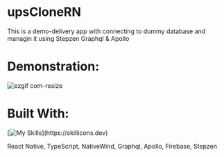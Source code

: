 # upsCloneRN
This is a demo-delivery app with connecting to dummy database and managin it using Stepzen Graphql & Apollo

# Demonstration:
![ezgif com-resize](https://user-images.githubusercontent.com/81849078/222916594-6104b203-a7b7-46d8-a0b2-9f3b86dbbd99.gif)


# Built With:
[![My Skills](https://skillicons.dev/icons?i=react,ts,tailwind,graphql,apollo,firebase,git,figma,)](https://skillicons.dev)

React Native, TypeScript, NativeWind, Graphql, Apollo, Firebase, Stepzen





